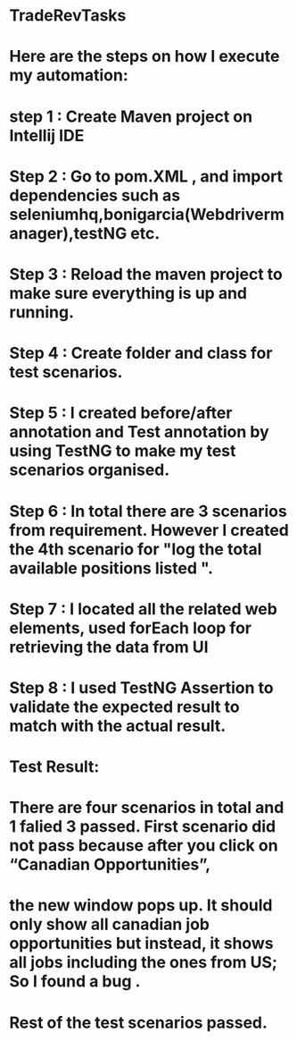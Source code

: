 # TradeRevTasks
# Here are the steps on how I execute my automation:
# step 1 : Create Maven project on Intellij IDE
# Step 2 : Go to pom.XML , and import dependencies such as seleniumhq,bonigarcia(Webdrivermanager),testNG etc.
# Step 3 : Reload the maven project to make sure everything is up and running.
# Step 4 : Create folder and class for test scenarios.
# Step 5 : I created before/after annotation and Test annotation by using TestNG to make my test scenarios organised.
# Step 6 : In total there are 3 scenarios from requirement. However I created the 4th scenario for "log the total available positions listed ".
# Step 7 : I located all the related web elements, used forEach loop for retrieving the data from UI 
# Step 8 : I used TestNG Assertion to validate the expected result to match with the actual result. 

# Test Result: 
#   There are four scenarios in total and 1 falied 3 passed. First scenario did not pass because after you click on “Canadian Opportunities”, 
#   the new window pops up. It should only show all canadian job opportunities but instead, it shows all jobs including the ones from US; So I found a bug .
#   Rest of the test scenarios passed. 
 
